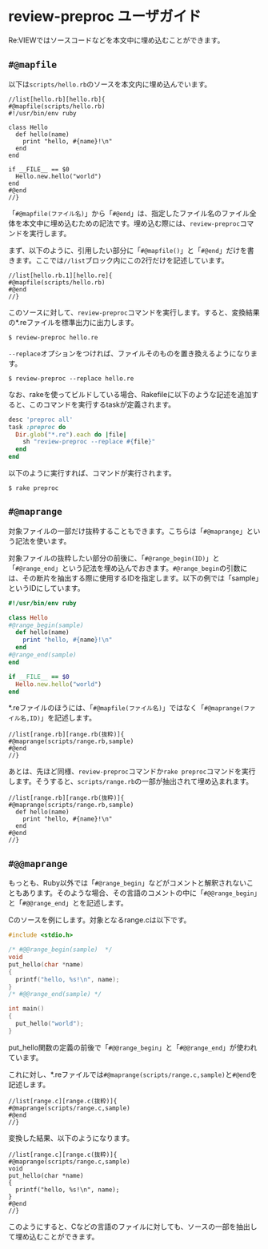 # review-preproc ユーザガイド

Re:VIEWではソースコードなどを本文中に埋め込むことができます。

## `#@mapfile`

以下は`scripts/hello.rb`のソースを本文内に埋め込んでいます。

```review
//list[hello.rb][hello.rb]{
#@mapfile(scripts/hello.rb)
#!/usr/bin/env ruby

class Hello
  def hello(name)
    print "hello, #{name}!\n"
  end
end

if __FILE__ == $0
  Hello.new.hello("world")
end
#@end
//}
```
「`#@mapfile(ファイル名)`」から「`#@end`」は、指定したファイル名のファイル全体を本文中に埋め込むための記法です。埋め込む際には、`review-preproc`コマンドを実行します。

まず、以下のように、引用したい部分に「`#@mapfile()`」と「`#@end`」だけを書きます。ここでは`//list`ブロック内にこの2行だけを記述しています。

```review
//list[hello.rb.1][hello.re]{
#@mapfile(scripts/hello.rb)
#@end
//}
```
このソースに対して、`review-preproc`コマンドを実行します。すると、変換結果の*.reファイルを標準出力に出力します。

```shell-session
$ review-preproc hello.re
```
`--replace`オプションをつければ、ファイルそのものを置き換えるようになります。

```shell-session
$ review-preproc --replace hello.re
```

なお、rakeを使ってビルドしている場合、Rakefileに以下のような記述を追加すると、このコマンドを実行するtaskが定義されます。

```rake
desc 'preproc all'
task :preproc do
  Dir.glob("*.re").each do |file|
    sh "review-preproc --replace #{file}"
  end
end
```

以下のように実行すれば、コマンドが実行されます。

```shell-session
$ rake preproc
```

## `#@maprange`

対象ファイルの一部だけ抜粋することもできます。こちらは「`#@maprange`」という記法を使います。

対象ファイルの抜粋したい部分の前後に、「`#@range_begin(ID)`」と「`#@range_end`」という記法を埋め込んでおきます。`#@range_begin`の引数には、その断片を抽出する際に使用するIDを指定します。以下の例では「sample」というIDにしています。

```ruby
#!/usr/bin/env ruby

class Hello
#@range_begin(sample)
  def hello(name)
    print "hello, #{name}!\n"
  end
#@range_end(sample)
end

if __FILE__ == $0
  Hello.new.hello("world")
end
```
*.reファイルのほうには、「`#@mapfile(ファイル名)`」ではなく「`#@maprange(ファイル名,ID)`」を記述します。

```review
//list[range.rb][range.rb(抜粋)]{
#@maprange(scripts/range.rb,sample)
#@end
//}
```

あとは、先ほど同様、`review-preproc`コマンドか`rake preproc`コマンドを実行します。そうすると、`scripts/range.rb`の一部が抽出されて埋め込まれます。

```review
//list[range.rb][range.rb(抜粋)]{
#@maprange(scripts/range.rb,sample)
  def hello(name)
    print "hello, #{name}!\n"
  end
#@end
//}
```

## `#@@maprange`

もっとも、Ruby以外では「`#@range_begin`」などがコメントと解釈されないこともあります。そのような場合、その言語のコメントの中に「`#@@range_begin`」と「`#@@range_end`」とを記述します。

Cのソースを例にします。対象となるrange.cは以下です。

```c
#include <stdio.h>

/* #@@range_begin(sample)  */
void
put_hello(char *name)
{
  printf("hello, %s!\n", name);
}
/* #@@range_end(sample) */

int main()
{
  put_hello("world");
}
```

put_hello関数の定義の前後で「`#@@range_begin`」と「`#@@range_end`」が使われています。

これに対し、*.reファイルでは`#@maprange(scripts/range.c,sample)`と`#@end`を記述します。

```
//list[range.c][range.c(抜粋)]{
#@maprange(scripts/range.c,sample)
#@end
//}
```

変換した結果、以下のようになります。

```
//list[range.c][range.c(抜粋)]{
#@maprange(scripts/range.c,sample)
void
put_hello(char *name)
{
  printf("hello, %s!\n", name);
}
#@end
//}
```
このようにすると、Cなどの言語のファイルに対しても、ソースの一部を抽出して埋め込むことができます。

